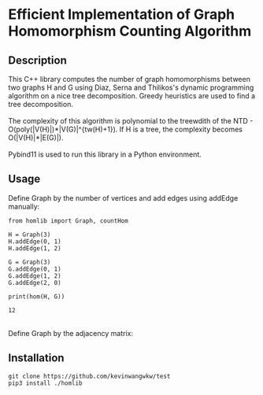 # Efficient Implementation of Graph Homomorphism Counting Algorithm

## Description

This C++ library computes the number of graph homomorphisms between two graphs H and G using Diaz, Serna and Thilikos's dynamic programming algorithm on a nice tree decomposition. Greedy heuristics are used to find a tree decomposition. 
<br><br>The complexity of this algorithm is polynomial to the treewdith of the NTD - O(poly(|V(H)|)\*|V(G)|^{tw(H)+1}). If H is a tree, the complexity becomes O(|V(H)|\*|E(G)|).
<br><br>Pybind11 is used to run this library in a Python environment.

## Usage

Define Graph by the number of vertices and add edges using addEdge manually:
````
from homlib import Graph, countHom

H = Graph(3)
H.addEdge(0, 1)
H.addEdge(1, 2)

G = Graph(3)
G.addEdge(0, 1)
G.addEdge(1, 2)
G.addEdge(2, 0)

print(hom(H, G))
````

````
12
````
<br>Define Graph by the adjacency matrix:

## Installation

````
git clone https://github.com/kevinwangwkw/test
pip3 install ./homlib
````
